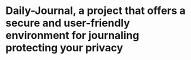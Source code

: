 # Daily-Journal, a project that offers a secure and user-friendly environment for journaling protecting your privacy
